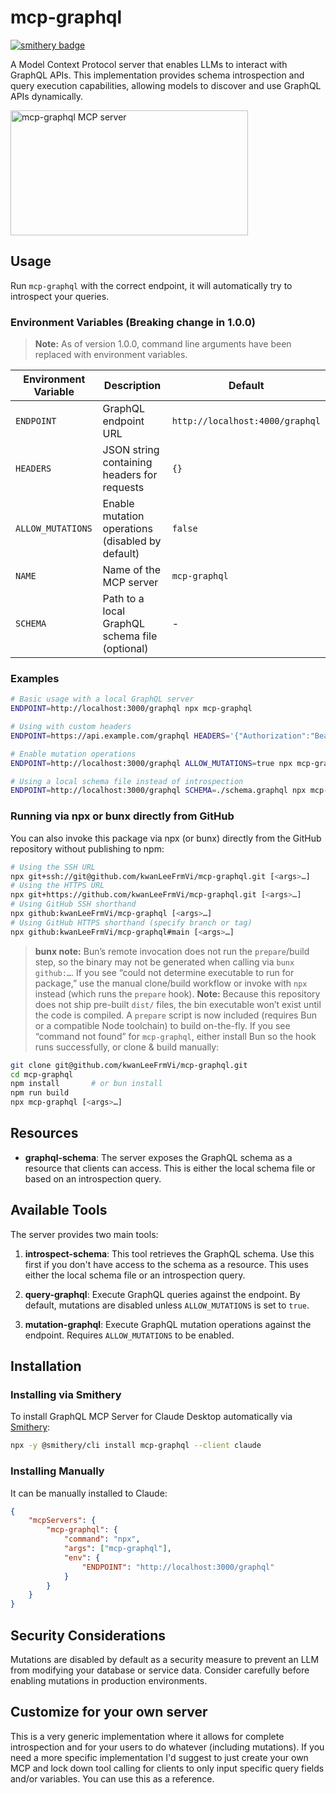 # mcp-graphql

[![smithery badge](https://smithery.ai/badge/mcp-graphql)](https://smithery.ai/server/mcp-graphql)

A Model Context Protocol server that enables LLMs to interact with GraphQL APIs. This implementation provides schema introspection and query execution capabilities, allowing models to discover and use GraphQL APIs dynamically.

<a href="https://glama.ai/mcp/servers/4zwa4l8utf"><img width="380" height="200" src="https://glama.ai/mcp/servers/4zwa4l8utf/badge" alt="mcp-graphql MCP server" /></a>

## Usage

Run `mcp-graphql` with the correct endpoint, it will automatically try to introspect your queries.

### Environment Variables (Breaking change in 1.0.0)

> **Note:** As of version 1.0.0, command line arguments have been replaced with environment variables.

| Environment Variable | Description | Default |
|----------|-------------|---------|
| `ENDPOINT` | GraphQL endpoint URL | `http://localhost:4000/graphql` |
| `HEADERS` | JSON string containing headers for requests | `{}` |
| `ALLOW_MUTATIONS` | Enable mutation operations (disabled by default) | `false` |
| `NAME` | Name of the MCP server | `mcp-graphql` |
| `SCHEMA` | Path to a local GraphQL schema file (optional) | - |

### Examples

```bash
# Basic usage with a local GraphQL server
ENDPOINT=http://localhost:3000/graphql npx mcp-graphql

# Using with custom headers
ENDPOINT=https://api.example.com/graphql HEADERS='{"Authorization":"Bearer token123"}' npx mcp-graphql

# Enable mutation operations
ENDPOINT=http://localhost:3000/graphql ALLOW_MUTATIONS=true npx mcp-graphql

# Using a local schema file instead of introspection
ENDPOINT=http://localhost:3000/graphql SCHEMA=./schema.graphql npx mcp-graphql
```

### Running via npx or bunx directly from GitHub

You can also invoke this package via npx (or bunx) directly from the GitHub repository without publishing to npm:

```bash
# Using the SSH URL
npx git+ssh://git@github.com/kwanLeeFrmVi/mcp-graphql.git [<args>…]
# Using the HTTPS URL
npx git+https://github.com/kwanLeeFrmVi/mcp-graphql.git [<args>…]
# Using GitHub SSH shorthand
npx github:kwanLeeFrmVi/mcp-graphql [<args>…]
# Using GitHub HTTPS shorthand (specify branch or tag)
npx github:kwanLeeFrmVi/mcp-graphql#main [<args>…]
```
> **bunx note:** Bun’s remote invocation does not run the `prepare`/build step, so the binary may not be generated when calling via `bunx github:…`. If you see “could not determine executable to run for package,” use the manual clone/build workflow or invoke with `npx` instead (which runs the `prepare` hook).
> **Note:** Because this repository does not ship pre-built `dist/` files, the bin executable won’t exist until the code is compiled.
> A `prepare` script is now included (requires Bun or a compatible Node toolchain) to build on-the-fly. If you see “command not found” for `mcp-graphql`, either install Bun so the hook runs successfully, or clone & build manually:

```bash
git clone git@github.com/kwanLeeFrmVi/mcp-graphql.git
cd mcp-graphql
npm install       # or bun install
npm run build
npx mcp-graphql [<args>…]
```

## Resources

- **graphql-schema**: The server exposes the GraphQL schema as a resource that clients can access. This is either the local schema file or based on an introspection query.

## Available Tools

The server provides two main tools:

1. **introspect-schema**: This tool retrieves the GraphQL schema. Use this first if you don't have access to the schema as a resource.
This uses either the local schema file or an introspection query.

2. **query-graphql**: Execute GraphQL queries against the endpoint. By default, mutations are disabled unless `ALLOW_MUTATIONS` is set to `true`.

3. **mutation-graphql**: Execute GraphQL mutation operations against the endpoint. Requires `ALLOW_MUTATIONS` to be enabled.

## Installation

### Installing via Smithery

To install GraphQL MCP Server for Claude Desktop automatically via [Smithery](https://smithery.ai/server/mcp-graphql):

```bash
npx -y @smithery/cli install mcp-graphql --client claude
```

### Installing Manually

It can be manually installed to Claude:
```json
{
    "mcpServers": {
        "mcp-graphql": {
            "command": "npx",
            "args": ["mcp-graphql"],
            "env": {
                "ENDPOINT": "http://localhost:3000/graphql"
            }
        }
    }
}
```

## Security Considerations

Mutations are disabled by default as a security measure to prevent an LLM from modifying your database or service data. Consider carefully before enabling mutations in production environments.

## Customize for your own server

This is a very generic implementation where it allows for complete introspection and for your users to do whatever (including mutations). If you need a more specific implementation I'd suggest to just create your own MCP and lock down tool calling for clients to only input specific query fields and/or variables. You can use this as a reference.
